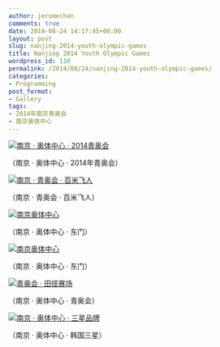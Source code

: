 ```yaml
---
author: jeromechan
comments: true
date: 2014-08-24 14:17:45+00:00
layout: post
slug: nanjing-2014-youth-olympic-games
title: Nanjing 2014 Youth Olympic Games
wordpress_id: 110
permalink: /2014/08/24/nanjing-2014-youth-olympic-games/
categories:
- Programming
post_format:
- Gallery
tags:
- 2014年南京青奥会
- 南京奥体中心
---
```


[![南京 · 奥体中心 · 2014青奥会](http://aboutcoder.com/wp-content/uploads/2014/08/DSC_0618-1024x678.jpg)](http://aboutcoder.com/wp-content/uploads/2014/08/DSC_0618.jpg)


（南京 · 奥体中心 · 2014年青奥会）


[![南京 · 青奥会 · 百米飞人](http://aboutcoder.com/wp-content/uploads/2014/08/DSC_0758-1024x642.jpg)](http://aboutcoder.com/wp-content/uploads/2014/08/DSC_0758.jpg)


（南京 · 青奥会 · 百米飞人）


[![南京奥体中心](http://aboutcoder.com/wp-content/uploads/2014/08/DSC_0772-1024x558.jpg)
](http://aboutcoder.com/wp-content/uploads/2014/08/DSC_0772.jpg)


（南京 · 奥体中心 · 东门）




[![南京奥体中心](http://aboutcoder.com/wp-content/uploads/2014/08/DSC_0776-1024x623.jpg)](http://aboutcoder.com/wp-content/uploads/2014/08/DSC_0776.jpg)




（南京 · 奥体中心 · 东门）




[![青奥会 · 田径赛场](http://aboutcoder.com/wp-content/uploads/2014/08/DSC_0760-1024x759.jpg)](http://aboutcoder.com/wp-content/uploads/2014/08/DSC_0760.jpg)




（南京 · 奥体中心 · 青奥会）




[![南京 · 奥体中心 · 三星品牌](http://aboutcoder.com/wp-content/uploads/2014/08/DSC_0768-1024x658.jpg)](http://aboutcoder.com/wp-content/uploads/2014/08/DSC_0768.jpg)




（南京 · 奥体中心 · 韩国三星）

